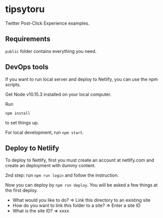 # tipsytoru

Twitter Post-Click Experience examples.

## Requirements

`public` folder contains everything you need.

## DevOps tools

If you want to run local server and deploy to Netlify, you can use the npm
scripts.

Get Node v10.15.3 installed on your local computer.

Run
```
npm install
```
to set things up.

For local development, run `npm start`.

## Deploy to Netlify

To deploy to Netlify, first you must create an account at netlify.com and
create an deployment with dummy content.

2nd step: run `npm run login` and follow the instruction.

Now you can deploy by `npm run deploy`.
You will be asked a few things at the first deploy.

- What would you like to do? => Link this directory to an existing site
- How do you want to link this folder to a site? => Enter a site ID
- What is the site ID? => xxxx
